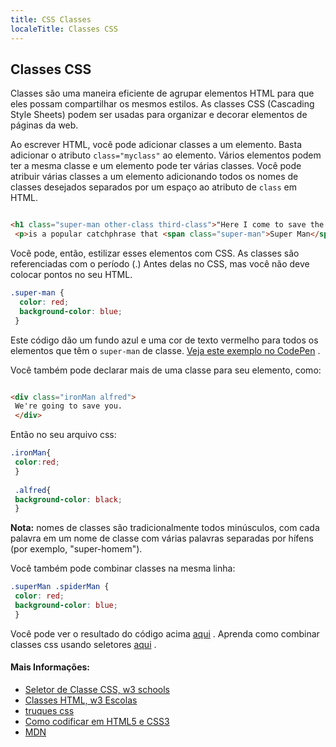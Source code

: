 ```yaml
---
title: CSS Classes
localeTitle: Classes CSS
---
```

## Classes CSS

Classes são uma maneira eficiente de agrupar elementos HTML para que eles possam compartilhar os mesmos estilos. As classes CSS (Cascading Style Sheets) podem ser usadas para organizar e decorar elementos de páginas da web.

Ao escrever HTML, você pode adicionar classes a um elemento. Basta adicionar o atributo `class="myclass"` ao elemento. Vários elementos podem ter a mesma classe e um elemento pode ter várias classes. Você pode atribuir várias classes a um elemento adicionando todos os nomes de classes desejados separados por um espaço ao atributo de `class` em HTML.

```html

<h1 class="super-man other-class third-class">"Here I come to save the day!"</h1> 
 <p>is a popular catchphrase that <span class="super-man">Super Man</span> often said.</p> 
```

Você pode, então, estilizar esses elementos com CSS. As classes são referenciadas com o período (.) Antes delas no CSS, mas você não deve colocar pontos no seu HTML.

```css
.super-man { 
  color: red; 
  background-color: blue; 
 } 
```

Este código dão um fundo azul e uma cor de texto vermelho para todos os elementos que têm o `super-man` de classe. [Veja este exemplo no CodePen](https://codepen.io/Tlandis/pen/RLvomV) .

Você também pode declarar mais de uma classe para seu elemento, como:

```html

<div class="ironMan alfred"> 
 We're going to save you. 
 </div> 
```

Então no seu arquivo css:

```css
.ironMan{ 
 color:red; 
 } 
 
 .alfred{ 
 background-color: black; 
 } 
```

**Nota:** nomes de classes são tradicionalmente todos minúsculos, com cada palavra em um nome de classe com várias palavras separadas por hífens (por exemplo, "super-homem").

Você também pode combinar classes na mesma linha:

```css
.superMan .spiderMan { 
 color: red; 
 background-color: blue; 
 } 
```

Você pode ver o resultado do código acima [aqui](https://codepen.io/Tlandis/pen/RLvomV) . Aprenda como combinar classes css usando seletores [aqui](https://www.w3schools.com/css/css_combinators.asp) .

#### Mais Informações:

*   [Seletor de Classe CSS, w3 schools](https://www.w3schools.com/cssref/sel_class.asp)
*   [Classes HTML, w3 Escolas](https://www.w3schools.com/html/html_classes.asp)
*   [truques css](https://css-tricks.com/how-css-selectors-work/)
*   [Como codificar em HTML5 e CSS3](http://howtocodeinhtml.com/chapter7.html)
*   [MDN](https://developer.mozilla.org/en-US/docs/Web/HTML/Global_attributes/class)